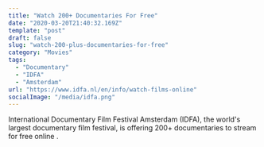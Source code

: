 ```yaml
---
title: "Watch 200+ Documentaries For Free"
date: "2020-03-20T21:40:32.169Z"
template: "post"
draft: false
slug: "watch-200-plus-documentaries-for-free"
category: "Movies"
tags:
  - "Documentary"
  - "IDFA"
  - "Amsterdam"
url: "https://www.idfa.nl/en/info/watch-films-online"
socialImage: "/media/idfa.png"
---
```

International Documentary Film Festival Amsterdam (IDFA), the world's largest documentary film festival, is offering 200+ documentaries to stream for free online . 